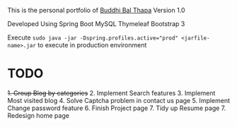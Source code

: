 This is the personal portfolio of [Buddhi Bal Thapa](http://www.budthapa.pro)
Version 1.0

Developed Using 
Spring Boot
MySQL
Thymeleaf
Bootstrap 3

Execute `sudo java -jar -Dspring.profiles.active="prod" <jarfile-name>.jar` to execute in production environment

# TODO
~~1. Group Blog by categories~~ 
  2. Implement Search features
  3. Implement Most visited blog
  4. Solve Captcha problem in contact us page
  5. Implement Change password feature
  6. Finish Project page
  7. Tidy up Resume page
  7. Redesign home page

